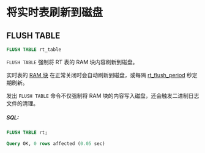 # 将实时表刷新到磁盘

## FLUSH TABLE

<!-- example flush_rtindex -->

```sql
FLUSH TABLE rt_table
```

`FLUSH TABLE` 强制将 RT 表的 RAM 块内容刷新到磁盘。

实时表的 [RAM 块](../../Creating_a_table/Local_tables/Real-time_table.md#Real-time-table-files-structure) 在正常关闭时会自动刷新到磁盘，或每隔 [rt_flush_period](../Server_settings/Searchd.md#rt_flush_period) 秒定期刷新。

发出 `FLUSH TABLE` 命令不仅强制将 RAM 块的内容写入磁盘，还会触发二进制日志文件的清理。

<!-- intro -->
##### SQL:

<!-- request SQL -->

```sql
FLUSH TABLE rt;
```
<!-- response mysql -->
```sql
Query OK, 0 rows affected (0.05 sec)
```
<!-- end -->

<!-- proofread -->
